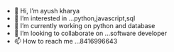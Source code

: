 - 👋 Hi, I’m ayush kharya
- 👀 I’m interested in ...python,javascript,sql 
- 🌱 I’m currently working on python and database 
- 💞️ I’m looking to collaborate on ...software developer
- 📫 How to reach me ...8416996643

<!---
Ayushnoida/Ayushnoida is a ✨ special ✨ repository because its `README.md` (this file) appears on your GitHub profile.
You can click the Preview link to take a look at your changes.
--->
